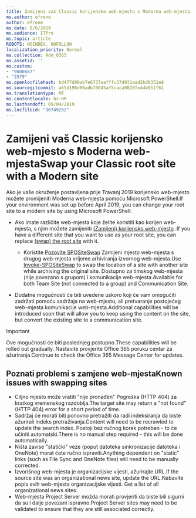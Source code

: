 ```yaml
---
title: Zamijeni vaš Classic korijensko web-mjesto s Moderna web-mjesta
ms.author: efrene
author: efrene
ms.date: 8/6/2019
ms.audience: ITPro
ms.topic: article
ROBOTS: NOINDEX, NOFOLLOW
localization_priority: Normal
ms.collection: Adm_O365
ms.assetid: ''
ms.custom:
- "9000687"
- "2579"
ms.openlocfilehash: bd477d90ab7e6737aafffc57d931aad2bd0351e8
ms.sourcegitcommit: a65d196d00adb70045af5caca9828fe44b951f61
ms.translationtype: MT
ms.contentlocale: hr-HR
ms.lasthandoff: 09/04/2019
ms.locfileid: "36749252"
---
```

# <a name="swap-your-classic-root-site-with-a-modern-site"></a><span data-ttu-id="e3e1c-102">Zamijeni vaš Classic korijensko web-mjesto s Moderna web-mjesta</span><span class="sxs-lookup"><span data-stu-id="e3e1c-102">Swap your Classic root site with a Modern site</span></span>

<span data-ttu-id="e3e1c-103">Ako je vaše okruženje postavljena prije Travanj 2019 korijensko web-mjesto možete promijeniti Moderna web-mjesta pomoću Microsoft PowerShell:</span><span class="sxs-lookup"><span data-stu-id="e3e1c-103">If your environment was set up before April 2019, you can change your root site to a modern site by using Microsoft PowerShell:</span></span>

- <span data-ttu-id="e3e1c-104">Ako imate različite web-mjesta koje želite koristiti kao korijen web-mjesta, s njim možete zamijeniti [(Zamijeni) korijensko web-mjesto](https://docs.microsoft.com/sharepoint/modern-root-site) .</span><span class="sxs-lookup"><span data-stu-id="e3e1c-104">If you have a different site that you want to use as your root site, you can replace [(swap) the root site](https://docs.microsoft.com/sharepoint/modern-root-site) with it.</span></span> 
    - <span data-ttu-id="e3e1c-105">Koristite [Pozovite SPOSiteSwap](https://docs.microsoft.com/powershell/module/sharepoint-online/invoke-spositeswap?view=sharepoint-ps) Zamijeni mjesto web-mjesta s drugog web-mjesta vrijeme arhiviranja izvornog web-mjesta.</span><span class="sxs-lookup"><span data-stu-id="e3e1c-105">Use [Invoke-SPOSiteSwap](https://docs.microsoft.com/powershell/module/sharepoint-online/invoke-spositeswap?view=sharepoint-ps) to swap the location of a site with another site while archiving the original site.</span></span> <span data-ttu-id="e3e1c-106">Dostupno za timskog web-mjesta (nije povezano s grupom) i komunikacije web-mjesta.</span><span class="sxs-lookup"><span data-stu-id="e3e1c-106">Available for both Team Site (not connected to a group) and Communication Site.</span></span> 

- <span data-ttu-id="e3e1c-107">Dodatne mogućnosti će biti uvedene uskoro koji će vam omogućiti zadržati pomoću sadržaja na web-mjestu, ali pretvaranje postojećeg web-mjesta komunikacije web-mjesta.</span><span class="sxs-lookup"><span data-stu-id="e3e1c-107">Additional capabilities will be introduced soon that will allow you to keep using the content on the site, but convert the existing site to a communication site.</span></span> 
>[!Important]
><span data-ttu-id="e3e1c-108">Ove mogućnosti će biti poslednjeg postupno.</span><span class="sxs-lookup"><span data-stu-id="e3e1c-108">These capabilities will be rolled out gradually.</span></span> <span data-ttu-id="e3e1c-109">Nastavite provjerite Office 365 poruku centar za ažuriranja.</span><span class="sxs-lookup"><span data-stu-id="e3e1c-109">Continue to check the Office 365 Message Center for updates.</span></span> 

## <a name="known-issues-with-swapping-sites"></a><span data-ttu-id="e3e1c-110">Poznati problemi s zamjene web-mjesta</span><span class="sxs-lookup"><span data-stu-id="e3e1c-110">Known issues with swapping sites</span></span>

- <span data-ttu-id="e3e1c-111">Ciljno mjesto može vratiti "nije pronađen" Pogreška (HTTP 404) za kratkog vremenskog razdoblja.</span><span class="sxs-lookup"><span data-stu-id="e3e1c-111">The target site may return a "not found" (HTTP 404) error for a short period of time.</span></span>
- <span data-ttu-id="e3e1c-112">Sadržaj će morati biti ponovno pretražiti da radi indeksiranja da biste ažurirali indeks pretraživanja.</span><span class="sxs-lookup"><span data-stu-id="e3e1c-112">Content will need to be recrawled to update the search index.</span></span> <span data-ttu-id="e3e1c-113">Postoji bez ručnog korak potreban - to će učiniti automatski.</span><span class="sxs-lookup"><span data-stu-id="e3e1c-113">There is no manual step required - this will be done automatically.</span></span>
- <span data-ttu-id="e3e1c-114">Ništa zavise "statički" veze (poput datoteka sinkronizacije datoteka i OneNote) morat ćete ručno ispraviti.</span><span class="sxs-lookup"><span data-stu-id="e3e1c-114">Anything dependent on "static" links (such as File Sync and OneNote files) will need to be manually corrected.</span></span>
- <span data-ttu-id="e3e1c-115">Izvorišnog web-mjesta je organizacijske vijesti, ažurirajte URL.</span><span class="sxs-lookup"><span data-stu-id="e3e1c-115">If the source site was an organizational news site, update the URL.</span></span><span data-ttu-id="e3e1c-116">Nabavite popis svih web-mjesta organizacijske vijesti.</span><span class="sxs-lookup"><span data-stu-id="e3e1c-116"> Get a list of all organizational news sites.</span></span>
- <span data-ttu-id="e3e1c-117">Web-mjesta Project Server možda morati provjeriti da biste bili sigurni da su i dalje povezani ispravno.</span><span class="sxs-lookup"><span data-stu-id="e3e1c-117">Project Server sites may need to be validated to ensure that they are still associated correctly.</span></span>





